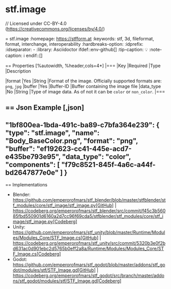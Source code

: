 # stf.image
// Licensed under CC-BY-4.0 (<https://creativecommons.org/licenses/by/4.0/>)

= stf.image
:homepage: https://stfform.at
:keywords: stf, 3d, fileformat, format, interchange, interoperability
:hardbreaks-option:
:idprefix:
:idseparator: -
:library: Asciidoctor
ifdef::env-github[]
:tip-caption: :bulb:
:note-caption: :information_source:
endif::[]

== Properties
[%autowidth, %header,cols=4*]
|===
|Key |Required |Type |Description

|format |Yes |String |Format of the image. Officially supported formats are: `png`, `jpg`
|buffer |Yes |Buffer-ID |Buffer containing the image file
|data_type |No |String |Type of image data. As of not it can be `color` or `non_color`.
|===

== Json Example
[,json]
----
"1bf800ea-1bda-491c-ba89-c7bfa364e239": {
	"type": "stf.image",
	"name": "Body_BaseColor.png",
	"format": "png",
	"buffer": "ef192623-cc41-445e-acd7-e435be793e95",
	"data_type": "color",
	"components": [
		"f79c8521-845f-4a6c-a44f-bd2647877e0e"
	]
}
----

== Implementations
* Blender: https://github.com/emperorofmars/stf_blender/blob/master/stfblender/stf_modules/core/stf_image/stf_image.py[GitHub] | https://codeberg.org/emperorofmars/stf_blender/src/commit/f45c3b56085fbd550901d6160a2d7cc96f69cda5/stfblender/stf_modules/core/stf_image/stf_image.py[Codeberg]
* Unity: https://github.com/emperorofmars/stf_unity/blob/master/Runtime/Modules/Modules_Core/STF_Image.cs[GitHub] | https://codeberg.org/emperorofmars/stf_unity/src/commit/5320b3e0f2bd631ac0d901ebc2d5765b0eff2a8a/Runtime/Modules/Modules_Core/STF_Image.cs[Codeberg]
* Godot: https://github.com/emperorofmars/stf_godot/blob/master/addons/stf_godot/modules/stf/STF_Image.gd[GitHub] | https://codeberg.org/emperorofmars/stf_godot/src/branch/master/addons/stf_godot/modules/stf/STF_Image.gd[Codeberg]
